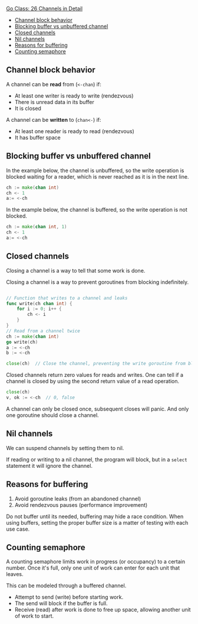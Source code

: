 [Go Class: 26 Channels in Detail](https://www.youtube.com/watch?v=fCkxKGd6CVQ&list=PLoILbKo9rG3skRCj37Kn5Zj803hhiuRK6&index=27)

- [Channel block behavior](#channel-block-behavior)
- [Blocking buffer vs unbuffered channel](#blocking-buffer-vs-unbuffered-channel)
- [Closed channels](#closed-channels)
- [Nil channels](#nil-channels)
- [Reasons for buffering](#reasons-for-buffering)
- [Counting semaphore](#counting-semaphore)

## Channel block behavior

A channel can be **read** from (`<-chan`) if:

- At least one writer is ready to write (rendezvous)
- There is unread data in its buffer
- It is closed

A channel can be **written** to (`chan<-`) if:

- At least one reader is ready to read (rendezvous)
- It has buffer space

## Blocking buffer vs unbuffered channel

In the example below, the channel is unbuffered, so the write operation is blocked waiting for a reader, which is never reached as it is in the next line.

```go
ch := make(chan int)
ch <- 1
a:= <-ch
```

In the example below, the channel is buffered, so the write operation is not blocked.

```go
ch := make(chan int, 1)
ch <- 1
a:= <-ch
```

## Closed channels

Closing a channel is a way to tell that some work is done.

Closing a channel is a way to prevent goroutines from blocking indefinitely.

```go

// Function that writes to a channel and leaks
func write(ch chan int) {
    for i := 0; i++ {
        ch <- i
    }
}
// Read from a channel twice
ch := make(chan int)
go write(ch)
a := <-ch
b := <-ch

close(ch)  // Close the channel, preventing the write goroutine from blocking indefinitely
```

Closed channels return zero values for reads and writes. One can tell if a channel is closed by using the second return value of a read operation.

```go
close(ch)
v, ok := <-ch  // 0, false
```

A channel can only be closed once, subsequent closes will panic. And only one goroutine should close a channel.

## Nil channels

We can suspend channels by setting them to nil.

If reading or writing to a nil channel, the program will block,
but in a `select` statement it will ignore the channel.

## Reasons for buffering

1. Avoid goroutine leaks (from an abandoned channel)
2. Avoid rendezvous pauses (performance improvement)

Do not buffer until its needed, buffering may hide a race condition.
When using buffers, setting the proper buffer size is a matter of testing with each use case.

## Counting semaphore

A counting semaphore limits work in progress (or occupancy) to a certain number.
Once it's full, only one unit of work can enter for each unit that leaves.

This can be modeled through a buffered channel.

- Attempt to send (write) before starting work.
- The send will block if the buffer is full.
- Receive (read) after work is done to free up space, allowing another unit of work to start.
